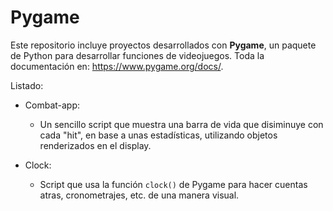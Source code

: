# Pygame

Este repositorio incluye proyectos desarrollados con **Pygame**, un paquete de Python para desarrollar funciones de videojuegos. Toda la documentación en: https://www.pygame.org/docs/.

Listado:

- Combat-app:
  - Un sencillo script que muestra una barra de vida que disiminuye con cada "hit", en base a unas estadísticas, utilizando objetos renderizados en el display.

- Clock:
  - Script que usa la función ``clock()`` de Pygame para hacer cuentas atras, cronometrajes, etc. de una manera visual.

